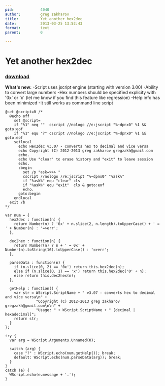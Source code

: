 ```yaml
---
pid:            4040
author:         greg zakharov
title:          Yet another hex2dec
date:           2013-03-25 13:52:43
format:         text
parent:         0

---
```


# Yet another hex2dec

### [download](Scripts\4040.txt)

**What's new:**
-Script uses jscript engine (starting with version 3.00)
-Ability to convert large numbers
-Hex numbers should be specified explicity with '0x' or 'x' (let me know if you find this feature like regression)
-Help info has been minimized
-It still works as command line script

```text
@set @script=0 /*
  @echo off
    set @script=
    if "%1" neq ""  cscript //nologo //e:jscript "%~dpnx0" %1 && goto:eof
    if "%1" equ "?" cscript //nologo //e:jscript "%~dpnx0" %1 && goto:eof
    setlocal
      echo Hex2dec v3.07 - converts hex to decimal and vice versa
      echo Copyright (C) 2012-2013 greg zakharov gregzakh@gmail.com
      echo.
      echo Use "clear" to erase history and "exit" to leave session
      echo.
      :begin
        set /p "ask=>>> "
        cscript //nologo //e:jscript "%~dpnx0" "%ask%"
        if "%ask%" equ "clear" cls
        if "%ask%" equ "exit"  cls & goto:eof
        echo.
      goto:begin
    endlocal
  exit /b
*/

var num = {
  hex2dec : function(n) {
    return Number(n) ? '0x' + n.slice(2, n.length).toUpperCase() + ' = ' + Number(n) : '=>err';
  },

  dec2hex : function(n) {
    return Number(n) ? n + ' = 0x' + Number(n).toString(16).toUpperCase() : '=>err';
  },

  parseData : function(n) {
    if (n.slice(0, 2) == '0x') return this.hex2dec(n);
    else if (n.slice(0, 1) == 'x') return this.hex2dec('0' + n);
    else return this.dec2hex(n);
  },

  getHelp : function() {
    var str = WScript.ScriptName + " v3.07 - converts hex to decimal and vice versa\n" +
              "Copyright (C) 2012-2013 greg zakharov gregzakh@gmail.com\n\n" +
              "Usage: " + WScript.ScriptName + " [decimal | hexadecimal]";
    return str;
  }
};

try {
  var arg = WScript.Arguments.Unnamed(0);

  switch (arg) {
    case "?" : WScript.echo(num.getHelp()); break;
    default: WScript.echo(num.parseData(arg)); break;
  }
}
catch (e) {
  WScript.echo(e.message + '.');
}
```
